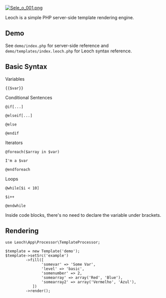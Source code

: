 [![Sele_o_001.png](https://s17.postimg.cc/kjbvqrcm7/Sele_o_001.png)](https://postimg.org/image/ugmwjtk7v/)

Leoch is a simple PHP server-side template rendering engine.

## Demo

See `demo/index.php` for server-side reference and `demo/templates/index.leoch.php` for Leoch syntax reference.

## Basic Syntax

Variables

    {{$var}}

Conditional Sentences

    @if[...]

    @elseif[...]

    @else

    @endif

Iterators

    @foreach($array in $var)

    I'm a $var

    @endforeach

Loops

    @while[$i < 10]

    $i++

    @endwhile

Inside code blocks, there's no need to declare the variable under brackets.

## Rendering

    use Leoch\App\Processor\TemplateProcessor;

    $template = new Template('demo');
    $template->setSrc('example')
             ->fill([
                    'somevar' => 'Some Var',
                    'level' => 'basic',
                    'somenumber' => 2,
                    'somearray' => array('Red', 'Blue'),
                    'somearray2' => array('Vermelho', 'Azul'),
                ])
             ->render();

